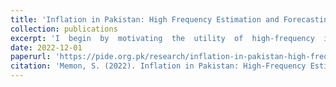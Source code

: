```yaml
---
title: 'Inflation in Pakistan: High Frequency Estimation and Forecasting'
collection: publications
excerpt: 'I  begin  by  motivating  the  utility  of  high-frequency  inflation  estimation  and reviewing  recent  work  done  at  the  State  Bank  of  Pakistan  for  inflation  forecasting  and now-casting GDP using  machine  learning (ML) tools. I also present stylised factsabout the structure of historical and especially recent inflation trends in Pakistan. However, since the available data andalready used methods cannot achieve high-frequency  forecasting,  I  discuss  three  novel  techniques  from  recent  literature,  includingweb  scrapping, scanner  dataand synthetic  data.  Due  to  a  lack  of  access  to  Pakistan's scanner  and  web-scrapped  data,  I  generate  synthetic  data  using generative ML  models (Gaussian  Copula  and  PAR  models)  and numerical  analysis (cubic  spline  interpolation) methods. I use cubic splines to estimate the monthly inflation rate from quarterly data and unknown  high  frequency,  weekly  inflation  rate  from  actual  monthly  data.  Meanwhile,  I use  a  probabilistic  autoregressive  ML  model  to  forecast  future  short-run  inflation  for Pakistan from 2020 to 2023. I evaluate  the  accuracy  of  ML  forecasts  by  comparing  them  with  forecast  error variances  and  predictions  from  conventional  reduced  form  vector  autoregressive  models (VAR).'
date: 2022-12-01
paperurl: 'https://pide.org.pk/research/inflation-in-pakistan-high-frequency-estimation-and-forecasting/'
citation: 'Memon, S. (2022). Inflation in Pakistan: High-Frequency Estimation and Forecasting (No. 2022: 12). Pakistan Institute of Development Economics.'
---
```

